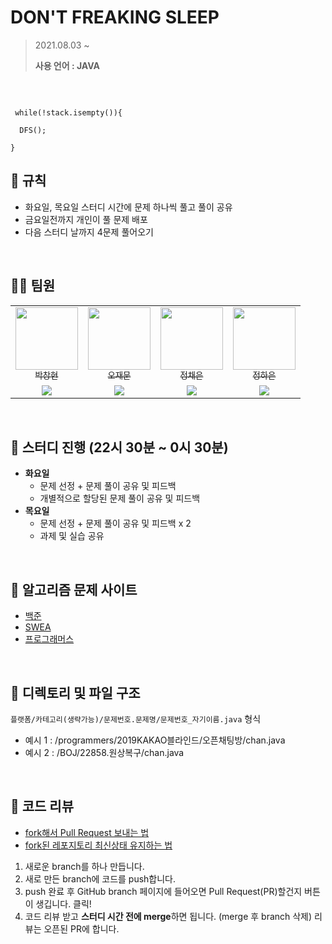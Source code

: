 # DON'T FREAKING SLEEP
> 2021.08.03 ~  
> 
> **사용 언어 : JAVA**
<br>  

```

 while(!stack.isempty()){
  
  DFS();

}
 ```

## :pencil: 규칙 
- 화요일, 목요일 스터디 시간에 문제 하나씩 풀고 풀이 공유
- 금요일전까지 개인이 풀 문제 배포
- 다음 스터디 날까지 4문제 풀어오기   
<br>  

## 🙋‍♂️ 팀원
<table>
  <tr>
    <td align="center">
      <a href="https://github.com/BusChanny">
        <img src="https://avatars.githubusercontent.com/u/80505099?v=4" width="100px;" alt=""/>
        <br />
        <sub>박창현</sub>
      </a>
    </td>
    <td align="center">
      <a href="https://github.com/DECOY-DUCK">
        <img src="https://user-images.githubusercontent.com/51963264/135501324-19b47ac6-2a50-4a58-9ead-ef203e1bf308.jpg" width="100px;" alt=""/>
        <br />
        <sub>오재문</sub>
      </a>
    </td>
    <td align="center">
      <a href="https://github.com/Chae-EunJeong">
        <img src="https://avatars.githubusercontent.com/u/68576770?v=4" width="100px;" alt=""/>
        <br />
        <sub>정채은</sub>
      </a>
    </td>
    <td align="center">
      <a href="https://github.com/Haeun-Jung">
        <img src="https://avatars.githubusercontent.com/u/53832553?v=4" width="100px;" alt=""/>
        <br />
        <sub>정하은</sub>
      </a>
    </td>
  </tr>
  <tr>
    <td align="center">
      <img src="http://mazassumnida.wtf/api/mini/generate_badge?boj=pch1656">
    </td>
    <td align="center">
      <img src="http://mazassumnida.wtf/api/mini/generate_badge?boj=tph01198">
    </td>
    <td align="center">
      <img src="http://mazassumnida.wtf/api/mini/generate_badge?boj=procdso">
    </td>
    <td align="center">
      <img src="http://mazassumnida.wtf/api/mini/generate_badge?boj=gkdms325">
    </td>
  </tr>
</table>
<br>  

## 🌷 스터디 진행 (22시 30분 ~ 0시 30분)
- **화요일** 
   - 문제 선정 + 문제 풀이 공유 및 피드백
   - 개별적으로 할당된 문제 풀이 공유 및 피드백 
- **목요일**
   - 문제 선정 +  문제 풀이 공유 및 피드백 x 2
   - 과제 및 실습 공유
<br>  

## 📙 알고리즘 문제 사이트
- [백준](https://www.acmicpc.net/)
- [SWEA](https://swexpertacademy.com/main/main.do)
- [프로그래머스](https://programmers.co.kr/learn/challenges)
<br>  

## 🌱 디렉토리 및 파일 구조
`플랫폼/카테고리(생략가능)/문제번호.문제명/문제번호_자기이름.java` 형식
- 예시 1 : /programmers/2019KAKAO블라인드/오픈채팅방/chan.java
- 예시 2 : /BOJ/22858.원상복구/chan.java
<br>  

## 🥕 코드 리뷰  
- [fork해서 Pull Request 보내는 법](https://wayhome25.github.io/git/2017/07/08/git-first-pull-request-story/)  
- [fork된 레포지토리 최신상태 유지하는 법](https://jybaek.tistory.com/775)   

1) 새로운 branch를 하나 만듭니다.  
2) 새로 만든 branch에 코드를 push합니다.  
3) push 완료 후 GitHub branch 페이지에 들어오면 Pull Request(PR)할건지 버튼이 생깁니다. 클릭!
4) 코드 리뷰 받고 <b>스터디 시간 전에 merge</b>하면 됩니다. (merge 후 branch 삭제)
리뷰는 오픈된 PR에 합니다.
